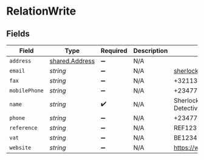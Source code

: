 # RelationWrite


## Fields

| Field                                            | Type                                             | Required                                         | Description                                      | Example                                          |
| ------------------------------------------------ | ------------------------------------------------ | ------------------------------------------------ | ------------------------------------------------ | ------------------------------------------------ |
| `address`                                        | [shared.Address](../../models/shared/address.md) | :heavy_minus_sign:                               | N/A                                              |                                                  |
| `email`                                          | *string*                                         | :heavy_minus_sign:                               | N/A                                              | sherlock@example.org                             |
| `fax`                                            | *string*                                         | :heavy_minus_sign:                               | N/A                                              | +3211324354                                      |
| `mobilePhone`                                    | *string*                                         | :heavy_minus_sign:                               | N/A                                              | +23477123456                                     |
| `name`                                           | *string*                                         | :heavy_check_mark:                               | N/A                                              | Sherlock Holmes Detective Services               |
| `phone`                                          | *string*                                         | :heavy_minus_sign:                               | N/A                                              | +23477123456                                     |
| `reference`                                      | *string*                                         | :heavy_minus_sign:                               | N/A                                              | REF123                                           |
| `vat`                                            | *string*                                         | :heavy_minus_sign:                               | N/A                                              | BE12345678                                       |
| `website`                                        | *string*                                         | :heavy_minus_sign:                               | N/A                                              | https://www.example.org                          |